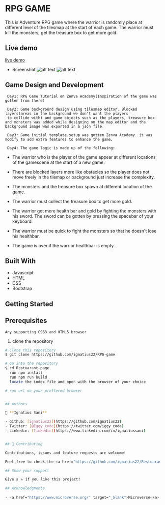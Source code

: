 # RPG GAME

This is Adventure RPG game where the warrior is randomly place at different level of the tilesmap at the start of each game. The warrior must kill the monsters, get the treasure box to get more gold.

## Live demo

[live demo](https://adoring-swirles-ca3ccf.netlify.app/)

- Screenshot
![alt text](home.png)
![alt text](menu.png)


## Game Design and Development

     Day1: RPG Game Tutorial on Zenva Academy(Inspiration of the game was gotten from there)

	 Day2: Game background design using tilesmap editor. Blocked layers(areas in the background we don't want the players 
     to collide with) and game objects such as the players, treasure box and monsters was added while designing on the map editor and the background image was exported in a json file.

	 Day3: Game initial template setup was gotten Zenva Academy. it was modify to add extra features to enhance the game.

	 Day4: The game logic is made up of the following:

*	 The warrior who is the player of the game appear at different locations of the gamescene at the start of a new game.
*	 There are blocked layers more like obstacles so the player does not move freely in the tilemap or background just increase the complexity.


*	 The monsters and the treasure box spawn at different location of the game.
*	 The warrior must collect the treasure box to get more gold.
*	 The warrior get more health bar and gold by fighting the monsters with his sword. The sword can be gotten by pressing the spacebar of your keyboard.
*	 The warrior must be quick to fight the monsters so that he doesn't lose his healthbar.
*	 The game is over if the warrior healthbar is empty.



## Built With

- Javascript
- HTML
- CSS
- Bootstrap


## Getting Started 

## Prerequisites

    Any supporting CSS3 and HTML5 browser



1. clone the repository

```bash
# Clone this repository
$ git clone https://github.com/ignatius22/RPG-game

# Go into the repository
$ cd Restuarant-page
  run npm install
  run npm run build
  locate the index file and open with the browser of your choice

# run url on your preffered browser


## Authors

👤 **Ignatius Sani**

- Github: [ignatius22](https://github.com/ignatius22)
- Twitter: [@Iggy_code](https://twitter.com/iggy_code)
- Linkedin: [linkedin](https://www.linkedin.com/in/ignatiussani)


## 🤝 Contributing

Contributions, issues and feature requests are welcome!

Feel free to check the <a href="https://github.com/ignatius22/Restuarant-page/issues" target="_blank">issues page</a>.

## Show your support

Give a ⭐️ if you like this project!

## Acknowledgments
 
- <a href="https://www.microverse.org/" target="_blank">Microverse</a>